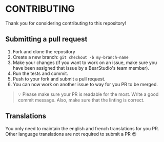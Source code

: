 # CONTRIBUTING

Thank you for considering contributing to this repository!

## Submitting a pull request

1. Fork and clone the repository
2. Create a new branch: `git checkout -b my-branch-name`
3. Make your changes (if you want to work on an issue, make sure you have been assigned that issue by a BearStudio's team member).
4. Run the tests and commit.
5. Push to your fork and submit a pull request.
6. You can now work on another issue to way for you PR to be merged.

> 💡 Please make sure your PR is readable for the most.
> Write a good commit message.
> Also, make sure that the linting is correct.

## Translations

You only need to maintain the english and french translations for you PR. 
Other language translations are not required to submit a PR 😉
